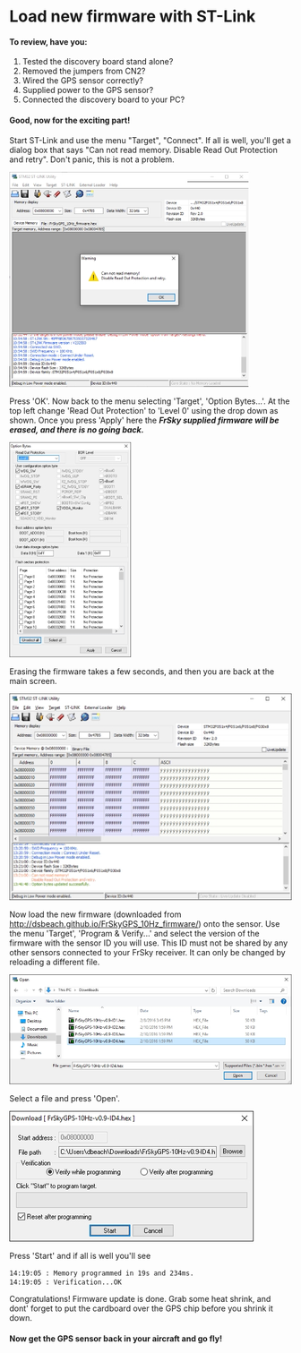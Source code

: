 # Load new firmware with ST-Link

#### To review, have you:

1. Tested the discovery board stand alone?
2. Removed the jumpers from CN2?
3. Wired the GPS sensor correctly?
4. Supplied power to the GPS sensor?
5. Connected the discovery board to your PC?

#### Good, now for the exciting part!

Start ST-Link and use the menu "Target", "Connect". If all is well, you'll get a dialog box that says "Can not read memory.  Disable Read Out Protection and retry". Don't panic, this is not a problem.

![](images/CannotReadMemory.jpg)

Press 'OK'. Now back to the menu selecting 'Target', 'Option Bytes...'. At the top left change 'Read Out Protection' to 'Level 0' using the drop down as shown. Once you press 'Apply' here the ***FrSky supplied firmware will be erased, and there is no going back.***

![](images/OptionBytes.jpg)

Erasing the firmware takes a few seconds, and then you are back at the main screen.

![](images/Empty.jpg)

Now load the new firmware (downloaded from http://dsbeach.github.io/FrSkyGPS_10Hz_firmware/) onto the sensor.  Use the menu 'Target', 'Program & Verify...' and select the version of the firmware with the sensor ID you will use.  This ID must not be shared by any other sensors connected to your FrSky receiver.  It can only be changed by reloading a different file.

![](images/FirmwareDownload.jpg)

Select a file and press 'Open'.

![](images/Open.jpg)

Press 'Start' and if all is well you'll see 
```
14:19:05 : Memory programmed in 19s and 234ms.
14:19:05 : Verification...OK
```

Congratulations! Firmware update is done. Grab some heat shrink, and dont' forget to put the cardboard over the GPS chip before you shrink it down.

#### Now get the GPS sensor back in your aircraft and go fly!